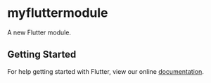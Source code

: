 # myfluttermodule

A new Flutter module.

## Getting Started

For help getting started with Flutter, view our online
[documentation](https://flutter.dev/).
